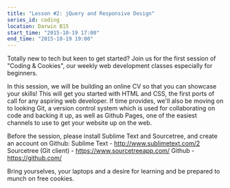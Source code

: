 ```yaml
---
title: "Lesson #2: jQuery and Responsive Design"
series_id: coding
location: Darwin B15
start_time: "2015-10-19 17:00"
end_time: "2015-10-19 19:00"
---
```


Totally new to tech but keen to get started? Join us for the first session of "Coding & Cookies", our weekly web development classes especially for beginners.

In this session, we will be building an online CV so that you can showcase your skills! This will get you started with HTML and CSS, the first ports of call for any aspiring web developer. If time provides, we'll also be moving on to looking Git, a version control system which is used for collaborating on code and backing it up, as well as Github Pages, one of the easiest channels to use to get your website up on the web.

Before the session, please install Sublime Text and Sourcetree, and create an account on Github:
Sublime Text - <http://www.sublimetext.com/2>
Sourcetree (Git client) - <https://www.sourcetreeapp.com/>
Github - <https://github.com/>

Bring yourselves, your laptops and a desire for learning and be prepared to munch on free cookies.
